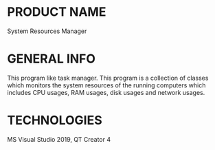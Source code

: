 # PRODUCT NAME
System Resources Manager

# GENERAL INFO
This program like task manager. 
This program is a collection of classes which monitors the system resources of the running computers
which includes CPU usages, RAM usages, disk usages and network usages.

# TECHNOLOGIES
MS Visual Studio 2019, QT Creator 4
